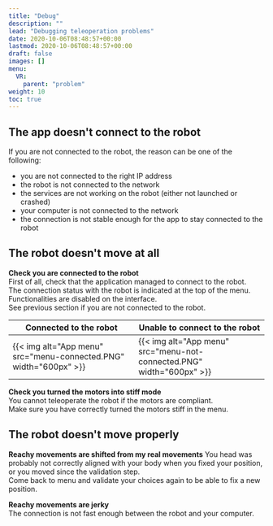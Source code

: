 ```yaml
---
title: "Debug"
description: ""
lead: "Debugging teleoperation problems"
date: 2020-10-06T08:48:57+00:00
lastmod: 2020-10-06T08:48:57+00:00
draft: false
images: []
menu:
  VR:
    parent: "problem"
weight: 10
toc: true
---
```


## The app doesn't connect to the robot

If you are not connected to the robot, the reason can be one of the following:
* you are not connected to the right IP address
* the robot is not connected to the network
* the services are not working on the robot (either not launched or crashed)
* your computer is not connected to the network
* the connection is not stable enough for the app to stay connected to the robot

## The robot doesn't move at all
**Check you are connected to the robot**  
First of all, check that the application managed to connect to the robot.  
The connection status with the robot is indicated at the top of the menu.
Functionalities are disabled on the interface.  
See previous section if you are not connected to the robot.  

|Connected to the robot|Unable to connect to the robot|
|----------------------|------------------------------|
|{{< img alt="App menu" src="menu-connected.PNG" width="600px" >}}|{{< img alt="App menu" src="menu-not-connected.PNG" width="600px" >}}|


**Check you turned the motors into stiff mode**  
You cannot teleoperate the robot if the motors are compliant.  
Make sure you have correctly turned the motors stiff in the menu.  

## The robot doesn't move properly
**Reachy movements are shifted from my real movements**
You head was probably not correctly aligned with your body when you fixed your position, or you moved since the validation step.  
Come back to menu and validate your choices again to be able to fix a new position.  

**Reachy movements are jerky**  
The connection is not fast enough between the robot and your computer.
